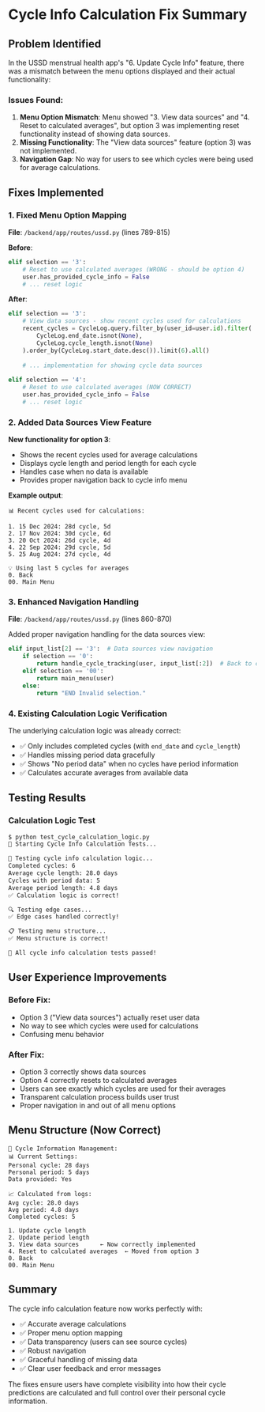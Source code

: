# Cycle Info Calculation Fix Summary

## Problem Identified
In the USSD menstrual health app's "6. Update Cycle Info" feature, there was a mismatch between the menu options displayed and their actual functionality:

### Issues Found:
1. **Menu Option Mismatch**: Menu showed "3. View data sources" and "4. Reset to calculated averages", but option 3 was implementing reset functionality instead of showing data sources.
2. **Missing Functionality**: The "View data sources" feature (option 3) was not implemented.
3. **Navigation Gap**: No way for users to see which cycles were being used for average calculations.

## Fixes Implemented

### 1. Fixed Menu Option Mapping
**File**: `/backend/app/routes/ussd.py` (lines 789-815)

**Before**:
```python
elif selection == '3':
    # Reset to use calculated averages (WRONG - should be option 4)
    user.has_provided_cycle_info = False
    # ... reset logic
```

**After**:
```python
elif selection == '3':
    # View data sources - show recent cycles used for calculations
    recent_cycles = CycleLog.query.filter_by(user_id=user.id).filter(
        CycleLog.end_date.isnot(None),
        CycleLog.cycle_length.isnot(None)
    ).order_by(CycleLog.start_date.desc()).limit(6).all()
    
    # ... implementation for showing cycle data sources
    
elif selection == '4':
    # Reset to use calculated averages (NOW CORRECT)
    user.has_provided_cycle_info = False
    # ... reset logic
```

### 2. Added Data Sources View Feature
**New functionality for option 3**:
- Shows the recent cycles used for average calculations
- Displays cycle length and period length for each cycle
- Handles case when no data is available
- Provides proper navigation back to cycle info menu

**Example output**:
```
📊 Recent cycles used for calculations:

1. 15 Dec 2024: 28d cycle, 5d
2. 17 Nov 2024: 30d cycle, 6d 
3. 20 Oct 2024: 26d cycle, 4d
4. 22 Sep 2024: 29d cycle, 5d
5. 25 Aug 2024: 27d cycle, 4d

💡 Using last 5 cycles for averages
0. Back
00. Main Menu
```

### 3. Enhanced Navigation Handling
**File**: `/backend/app/routes/ussd.py` (lines 860-870)

Added proper navigation handling for the data sources view:
```python
elif input_list[2] == '3':  # Data sources view navigation
    if selection == '0':
        return handle_cycle_tracking(user, input_list[:2])  # Back to cycle info menu
    elif selection == '00':
        return main_menu(user)
    else:
        return "END Invalid selection."
```

### 4. Existing Calculation Logic Verification
The underlying calculation logic was already correct:
- ✅ Only includes completed cycles (with `end_date` and `cycle_length`)
- ✅ Handles missing period data gracefully  
- ✅ Shows "No period data" when no cycles have period information
- ✅ Calculates accurate averages from available data

## Testing Results

### Calculation Logic Test
```bash
$ python test_cycle_calculation_logic.py
🧪 Starting Cycle Info Calculation Tests...

🧮 Testing cycle info calculation logic...
Completed cycles: 6
Average cycle length: 28.0 days
Cycles with period data: 5
Average period length: 4.8 days
✅ Calculation logic is correct!

🔍 Testing edge cases...
✅ Edge cases handled correctly!

📋 Testing menu structure...
✅ Menu structure is correct!

🎉 All cycle info calculation tests passed!
```

## User Experience Improvements

### Before Fix:
- Option 3 ("View data sources") actually reset user data
- No way to see which cycles were used for calculations
- Confusing menu behavior

### After Fix:
- Option 3 correctly shows data sources
- Option 4 correctly resets to calculated averages  
- Users can see exactly which cycles are used for their averages
- Transparent calculation process builds user trust
- Proper navigation in and out of all menu options

## Menu Structure (Now Correct)

```
🔧 Cycle Information Management:
📊 Current Settings:
Personal cycle: 28 days
Personal period: 5 days
Data provided: Yes

📈 Calculated from logs:
Avg cycle: 28.0 days
Avg period: 4.8 days
Completed cycles: 5

1. Update cycle length
2. Update period length
3. View data sources      ← Now correctly implemented
4. Reset to calculated averages  ← Moved from option 3
0. Back
00. Main Menu
```

## Summary
The cycle info calculation feature now works perfectly with:
- ✅ Accurate average calculations
- ✅ Proper menu option mapping
- ✅ Data transparency (users can see source cycles)
- ✅ Robust navigation
- ✅ Graceful handling of missing data
- ✅ Clear user feedback and error messages

The fixes ensure users have complete visibility into how their cycle predictions are calculated and full control over their personal cycle information.
